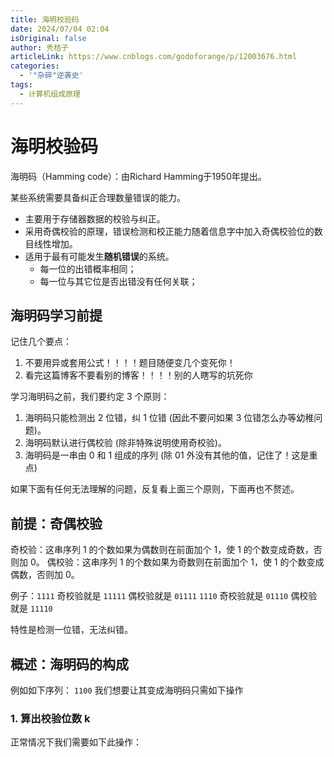 ```yaml
---
title: 海明校验码
date: 2024/07/04 02:04
isOriginal: false
author: 秃桔子
articleLink: https://www.cnblogs.com/godoforange/p/12003676.html
categories:
  - '"杂碎"逆袭史'
tags:
  - 计算机组成原理
---
```


# 海明校验码

海明码（Hamming code）：由Richard Hamming于1950年提出。

某些系统需要具备纠正合理数量错误的能力。

- 主要用于存储器数据的校验与纠正。
- 采用奇偶校验的原理，错误检测和校正能力随着信息字中加入奇偶校验位的数目线性增加。
- 适用于最有可能发生**随机错误**的系统。
	- 每一位的出错概率相同；
	- 每一位与其它位是否出错没有任何关联；


## 海明码学习前提

记住几个要点：

1. 不要用异或套用公式！！！！题目随便变几个变死你！
2. 看完这篇博客不要看别的博客！！！！别的人瞎写的坑死你

学习海明码之前，我们要约定 3 个原则：

1. 海明码只能检测出 2 位错，纠 1 位错 (因此不要问如果 3 位错怎么办等幼稚问题)。
2. 海明码默认进行偶校验 (除非特殊说明使用奇校验)。
3. 海明码是一串由 0 和 1 组成的序列 (除 01 外没有其他的值，记住了！这是重点)

如果下面有任何无法理解的问题，反复看上面三个原则，下面再也不赘述。

## 前提：奇偶校验

奇校验：这串序列 1 的个数如果为偶数则在前面加个 1，使 1 的个数变成奇数，否则加 0。
偶校验：这串序列 1 的个数如果为奇数则在前面加个 1，使 1 的个数变成偶数，否则加 0。

例子：`1111` 奇校验就是 `11111` 偶校验就是 `01111`
`1110` 奇校验就是 `01110` 偶校验就是 `11110`

特性是检测一位错，无法纠错。

## 概述：海明码的构成


例如如下序列：
`1100`
我们想要让其变成海明码只需如下操作

### 1. 算出校验位数 k

正常情况下我们需要如下此操作：
